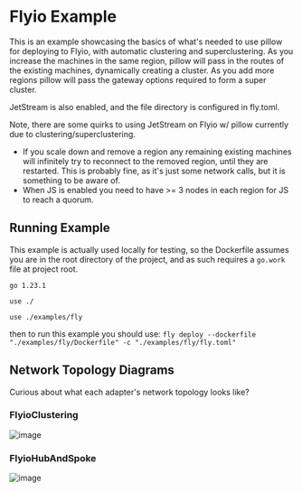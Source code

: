 # Flyio Example
This is an example showcasing the basics of what's needed to use pillow for deploying to Flyio, with automatic clustering and superclustering.
As you increase the machines in the same region, pillow will pass in the routes of the existing machines, dynamically creating a cluster.
As you add more regions pillow will pass the gateway options required to form a super cluster.

JetStream is also enabled, and the file directory is configured in fly.toml.

Note, there are some quirks to using JetStream on Flyio w/ pillow currently due to clustering/superclustering.
- If you scale down and remove a region any remaining existing machines will infinitely try to reconnect to the removed region, until they are restarted. This is probably fine, as it's just some network calls, but it is something to be aware of.
- When JS is enabled you need to have >= 3 nodes in each region for JS to reach a quorum.

## Running Example
This example is actually used locally for testing, so the Dockerfile assumes you are in the root directory of the project, and as such requires a `go.work` file at project root.

```
go 1.23.1

use ./

use ./examples/fly
```

then to run this example you should use: `fly deploy --dockerfile "./examples/fly/Dockerfile" -c "./examples/fly/fly.toml"`

## Network Topology Diagrams
Curious about what each adapter's network topology looks like?

### FlyioClustering 
![image](https://github.com/user-attachments/assets/4e0a66b1-da72-4a19-846a-5a0c573a04e0)

### FlyioHubAndSpoke
![image](https://github.com/user-attachments/assets/aac46fa0-e2fd-4bcd-b9bc-a17d9c278e0c)
